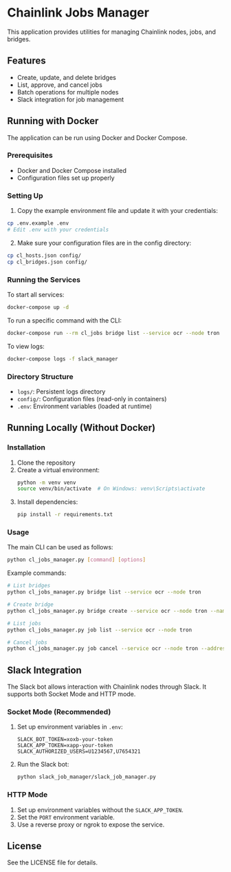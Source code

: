 # Chainlink Jobs Manager

This application provides utilities for managing Chainlink nodes, jobs, and bridges.

## Features

- Create, update, and delete bridges
- List, approve, and cancel jobs
- Batch operations for multiple nodes
- Slack integration for job management

## Running with Docker

The application can be run using Docker and Docker Compose.

### Prerequisites

- Docker and Docker Compose installed
- Configuration files set up properly

### Setting Up

1. Copy the example environment file and update it with your credentials:

```bash
cp .env.example .env
# Edit .env with your credentials
```

2. Make sure your configuration files are in the config directory:

```bash
cp cl_hosts.json config/
cp cl_bridges.json config/
```

### Running the Services

To start all services:

```bash
docker-compose up -d
```

To run a specific command with the CLI:

```bash
docker-compose run --rm cl_jobs bridge list --service ocr --node tron
```

To view logs:

```bash
docker-compose logs -f slack_manager
```

### Directory Structure

- `logs/`: Persistent logs directory 
- `config/`: Configuration files (read-only in containers)
- `.env`: Environment variables (loaded at runtime)

## Running Locally (Without Docker)

### Installation

1. Clone the repository
2. Create a virtual environment:
   ```bash
   python -m venv venv
   source venv/bin/activate  # On Windows: venv\Scripts\activate
   ```
3. Install dependencies:
   ```bash
   pip install -r requirements.txt
   ```

### Usage

The main CLI can be used as follows:

```bash
python cl_jobs_manager.py [command] [options]
```

Example commands:

```bash
# List bridges
python cl_jobs_manager.py bridge list --service ocr --node tron

# Create bridge
python cl_jobs_manager.py bridge create --service ocr --node tron --name bridge-test-1 --url https://example.com

# List jobs
python cl_jobs_manager.py job list --service ocr --node tron

# Cancel jobs
python cl_jobs_manager.py job cancel --service ocr --node tron --address 0x1234567890abcdef1234567890abcdef12345678
```

## Slack Integration

The Slack bot allows interaction with Chainlink nodes through Slack. It supports both Socket Mode and HTTP mode.

### Socket Mode (Recommended)

1. Set up environment variables in `.env`:
   ```
   SLACK_BOT_TOKEN=xoxb-your-token
   SLACK_APP_TOKEN=xapp-your-token
   SLACK_AUTHORIZED_USERS=U1234567,U7654321
   ```

2. Run the Slack bot:
   ```bash
   python slack_job_manager/slack_job_manager.py
   ```

### HTTP Mode

1. Set up environment variables without the `SLACK_APP_TOKEN`.
2. Set the `PORT` environment variable.
3. Use a reverse proxy or ngrok to expose the service.

## License

See the LICENSE file for details.